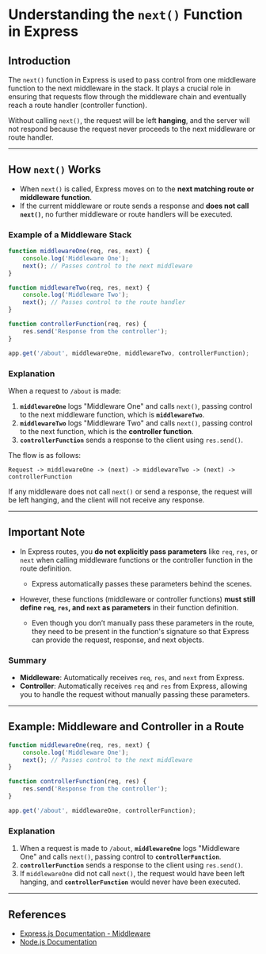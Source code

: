 # Understanding the `next()` Function in Express

## Introduction
The `next()` function in Express is used to pass control from one middleware function to the next middleware in the stack. It plays a crucial role in ensuring that requests flow through the middleware chain and eventually reach a route handler (controller function).

Without calling `next()`, the request will be left **hanging**, and the server will not respond because the request never proceeds to the next middleware or route handler.

---

## How `next()` Works
- When `next()` is called, Express moves on to the **next matching route or middleware function**.
- If the current middleware or route sends a response and **does not call `next()`**, no further middleware or route handlers will be executed.

### Example of a Middleware Stack
```javascript
function middlewareOne(req, res, next) {
    console.log('Middleware One');
    next(); // Passes control to the next middleware
}

function middlewareTwo(req, res, next) {
    console.log('Middleware Two');
    next(); // Passes control to the route handler
}

function controllerFunction(req, res) {
    res.send('Response from the controller');
}

app.get('/about', middlewareOne, middlewareTwo, controllerFunction);
```

### Explanation
When a request to `/about` is made:
1. **`middlewareOne`** logs "Middleware One" and calls `next()`, passing control to the next middleware function, which is **`middlewareTwo`**.
2. **`middlewareTwo`** logs "Middleware Two" and calls `next()`, passing control to the next function, which is the **controller function**.
3. **`controllerFunction`** sends a response to the client using `res.send()`.

The flow is as follows:
```plaintext
Request -> middlewareOne -> (next) -> middlewareTwo -> (next) -> controllerFunction
```
If any middleware does not call `next()` or send a response, the request will be left hanging, and the client will not receive any response.

---

## Important Note
- In Express routes, you **do not explicitly pass parameters** like `req`, `res`, or `next` when calling middleware functions or the controller function in the route definition.
  - Express automatically passes these parameters behind the scenes.

- However, these functions (middleware or controller functions) **must still define `req`, `res`, and `next` as parameters** in their function definition.
  - Even though you don’t manually pass these parameters in the route, they need to be present in the function's signature so that Express can provide the request, response, and next objects.

### Summary
- **Middleware**: Automatically receives `req`, `res`, and `next` from Express.
- **Controller**: Automatically receives `req` and `res` from Express, allowing you to handle the request without manually passing these parameters.

---

## Example: Middleware and Controller in a Route
```javascript
function middlewareOne(req, res, next) {
    console.log('Middleware One');
    next(); // Passes control to the next middleware
}

function controllerFunction(req, res) {
    res.send('Response from the controller');
}

app.get('/about', middlewareOne, controllerFunction);
```
### Explanation
1. When a request is made to `/about`, **`middlewareOne`** logs "Middleware One" and calls `next()`, passing control to **`controllerFunction`**.
2. **`controllerFunction`** sends a response to the client using `res.send()`.
3. If `middlewareOne` did not call `next()`, the request would have been left hanging, and **`controllerFunction`** would never have been executed.

---

## References
- [Express.js Documentation - Middleware](https://expressjs.com/en/guide/using-middleware.html)
- [Node.js Documentation](https://nodejs.org/en/docs/)
